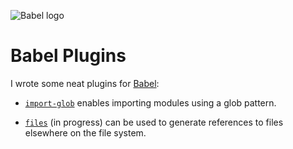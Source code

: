 ![Babel logo](/static/3a1d8d55053e229ae0b1ceec7d966abb/babel.svg)

# Babel Plugins

I wrote some neat plugins for [Babel](http://babeljs.io/):

* [`import-glob`](https://github.com/novemberborn/babel-plugin-import-glob)
enables importing modules using a glob pattern.

* [`files`](https://github.com/novemberborn/babel-plugin-files) (in progress)
can be used to generate references to files elsewhere on the file system.
